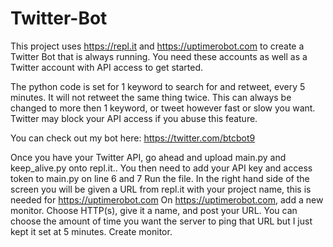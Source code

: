 # Twitter-Bot

This project uses https://repl.it and https://uptimerobot.com to create a Twitter Bot that is always running. You need these accounts as well as a Twitter account with API access to get started.

The python code is set for 1 keyword to search for and retweet, every 5 minutes. It will not retweet the same thing twice. This can always be changed to more then 1 keyword, or tweet however fast or slow you want. Twitter may block your API access if you abuse this feature. 

You can check out my bot here: https://twitter.com/btcbot9


Once you have your Twitter API, go ahead and upload main.py and keep_alive.py onto repl.it..
You then need to add your API key and access token to main.py on line 6 and 7
Run the file.
In the right hand side of the screen you will be given a URL from repl.it with your project name, this is needed for https://uptimerobot.com
On https://uptimerobot.com, add a new monitor. Choose HTTP(s), give it a name, and post your URL. You can choose the amount of time you want the server to ping that URL but I just kept it set at 5 minutes. Create monitor. 




